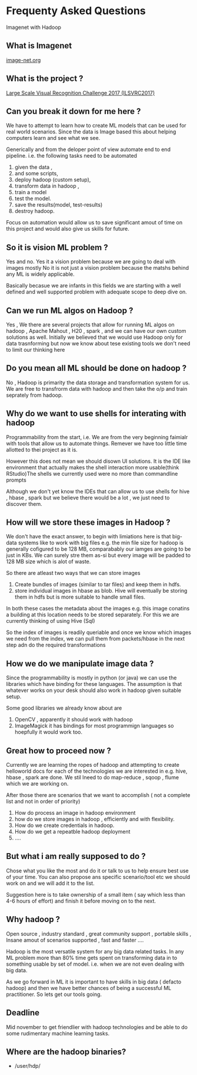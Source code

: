 # Frequenty Asked Questions 
Imagenet with Hadoop 

## What is Imagenet 
[image-net.org](http://www.image-net.org/)


## What is the project  ?
[ Large Scale Visual Recognition Challenge 2017 (ILSVRC2017)](http://image-net.org/challenges/LSVRC/2017/index)


## Can you break it down for me here ?
We have to attempt to learn how to create ML models that can be used for real world scenarios. Since the data is Image based this about helping computers learn and see what we see. 

Generically and from the deloper point of view 
automate end to end pipeline. i.e. the following tasks need to be automated 
1. given the data , 
2. and some scripts, 
3. deploy hadoop (custom setup), 
4. transform data in hadoop , 
5. train a model 
6. test the model.
7. save the results(model, test-results) 
8. destroy hadoop.

Focus on automation would allow us to save significant amout of time on this project and would also give us skills for future.

## So it is vision ML problem ?
Yes and no. 
Yes it a vision problem because we are going to deal with images mostly 
No it is not just a vision problem because the matshs behind any ML is widely applicable.

Basically becasue we are infants in this fields we are starting with a well defined and well supported problem with adequate scope to deep dive on.


## Can we run ML algos on Hadoop  ? 
Yes , We there are several projects that allow for running ML algos on hadoop , Apache Mahout , H20 , spark , and we can have our own custom solutions as well.
Initially we believed that we would use Hadoop only for data trasnforming but now we know about tese existing tools we don't need to limit our thinking here 

## Do you mean  all ML should be done on hadoop ?

No , Hadoop is primarity the data storage and transformation system for us. We are free to transfrorm data with hadoop and then take the o/p and train seprately from hadoop.


## Why do we want to use shells for interating with hadoop 
Programmability from the start, i.e. We are from the very beginning faimialr with tools that allow us to automate things. Remever we have too little time allotted to thei project as it is.

However this does not mean we should disown UI solutions. It is the IDE like environment that actually makes the shell interaction more usable(think RStudio)The shells we currently used were no more than commandline prompts 

Although we don't yet know the IDEs that can allow us to use shells for hive , hbase , spark but we believe there would be a lot , we just need to discover them.


## How will we store these images in Hadoop ?
We don't have the exact answer, to begin with limiations here is that big-data systems like to work with big files e.g. the min file size for hadoop is generally cofigured to be 128 MB, comparabably our iamges are going to be just in KBs. We can surely stre them as-si but every image will be padded to 128 MB size which is alot of waste. 

So there are atleast two ways that we can store images 
1. Create bundles of images (similar to tar files) and keep them in hdfs. 
2. store individual images in hbase as blob. Hive will eventually be storing them in hdfs but is more suitable to handle small files.

In both these cases the metadata about the images e.g. this image conatins a building at this location needs to be stored separately. For this we are currently thinking of using Hive (Sql) 

So the index of images is readily queriable and once we know which images we need from the index, we can pull them from packets/hbase in the next step adn do the required transformations

## How we do we manipulate image data ?

Since the programmability is mostly in python (or java) we can use the libraries which have binding for these languages. The assumption is that whatever works on your desk should also work in hadoop given suitable setup.

Some good libraries we already know about are 
1. OpenCV , apparently it should work with hadoop 
2. ImageMagick it has bindings for most programmign languages so hoepfully it would work too.

## Great how to proceed now ?
Currently we are learning the ropes of hadoop and attempting to create helloworld docs for each of the technologies we are interested in e.g. hive, hbase , spark are done. We stil lneed to do map-reduce , sqoop , flume which we are working on. 

After those there are scenarios that we want to accomplish ( not a complete list and not in order of priority)
1.  How do process an image in hadoop environment
2. how do we store images in hadoop , efficiently and with flexibility. 
3. How do we create credentials in hadoop.  
4. How do we get a repeatble hadoop deployment 
5. ....


## But what i am really supposed to do ?

Chose what you like the most and do it or talk to us to help ensure best use of your time. You can also propose ans specific scenario/tool etc we should work on and we will add it to the list. 

Suggestion here is to take ownership of a small item ( say which less than 4-6 hours of effort) and finish it before moving on to the next. 


## Why hadoop ?
Open source , industry standard , great community support , portable skills , Insane amout of scenarios supported , fast and faster ....

Hadoop is the most versatile system for any big data related tasks. In any ML problem more than 80% time gets spent on transforming data in to something usable by set of model. i.e. when we are not even dealing with big data. 

As we go forward in ML it is important to have skills in big data ( defacto hadoop) and then we have better chances of being a successful ML practitioner. So lets get our tools going.


## Deadline 

Mid november to get friendlier with hadoop technologies and be able to do some rudimentary machine learning tasks. 

 
## Where are the hadoop binaries?

* /user/hdp/


